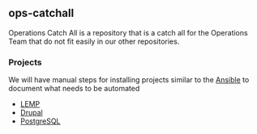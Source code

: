 ## ops-catchall

Operations Catch All is a repository that is a catch all for the Operations Team
that do not fit easily in our other repositories.

### Projects

We will have manual steps for installing projects similar to the [Ansible](https://github.com/pulibrary/princeton_ansible) to document what needs to be automated

  * [LEMP](projects/lemp.md)
  * [Drupal](projects/drupal.md)
  * [PostgreSQL](projects/postgresql.md)
